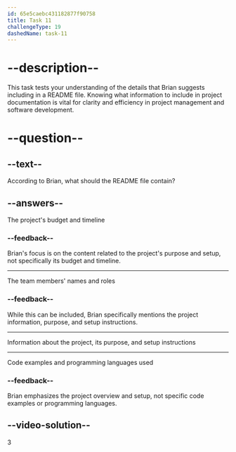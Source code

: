 ```yaml
---
id: 65e5caebc431182877f90758
title: Task 11
challengeType: 19
dashedName: task-11
---
```


<!--
AUDIO REFERENCE:
Sophie: Hey Brian, I've been assigned to work on this project, and I'm not sure where to start. 
Brian: Of course. The first thing you should do is create a clear README file in the project's root directory. This file should contain information about the project, its purpose, and how to set it up.
-->

# --description--

This task tests your understanding of the details that Brian suggests including in a README file. Knowing what information to include in project documentation is vital for clarity and efficiency in project management and software development.

# --question--

## --text--

According to Brian, what should the README file contain?

## --answers--

The project's budget and timeline

### --feedback--

Brian's focus is on the content related to the project's purpose and setup, not specifically its budget and timeline.

---

The team members' names and roles

### --feedback--

While this can be included, Brian specifically mentions the project information, purpose, and setup instructions.

---

Information about the project, its purpose, and setup instructions

---

Code examples and programming languages used

### --feedback--

Brian emphasizes the project overview and setup, not specific code examples or programming languages.

## --video-solution--

3
